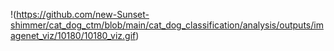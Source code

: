 !(https://github.com/new-Sunset-shimmer/cat_dog_ctm/blob/main/cat_dog_classification/analysis/outputs/imagenet_viz/10180/10180_viz.gif)
